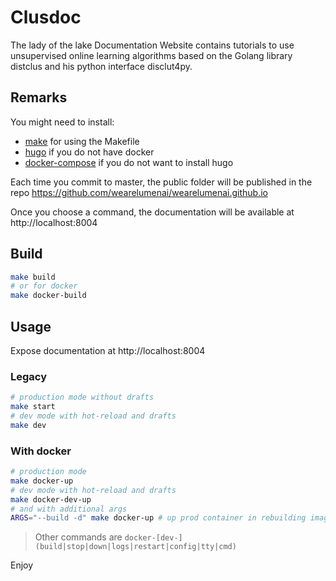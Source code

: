 # Clusdoc

The lady of the lake Documentation Website contains tutorials to use unsupervised online learning algorithms based on the Golang library distclus and his python interface disclut4py.

## Remarks

You might need to install:
- [make](http://www.gnu.org/software/make/) for using the Makefile
- [hugo](https://gohugo.io/getting-started/quick-start/) if you do not have docker
- [docker-compose](https://docs.docker.com/compose/install/) if you do not want to install hugo

Each time you commit to master, the public folder will be published in the repo https://github.com/wearelumenai/wearelumenai.github.io

Once you choose a command, the documentation will be available at http://localhost:8004

## Build

```bash
make build
# or for docker
make docker-build 
```

## Usage

Expose documentation at http://localhost:8004

### Legacy

```bash
# production mode without drafts
make start
# dev mode with hot-reload and drafts
make dev
```

### With docker

```bash
# production mode
make docker-up
# dev mode with hot-reload and drafts
make docker-dev-up
# and with additional args
ARGS="--build -d" make docker-up # up prod container in rebuilding image and in detached mode
```

> Other commands are `docker-[dev-](build|stop|down|logs|restart|config|tty|cmd)`

Enjoy
